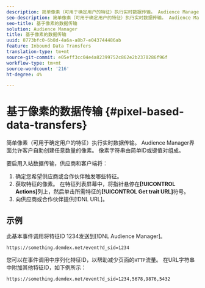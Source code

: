 ```yaml
---
description: 简单像素（可用于确定用户的特征）执行实时数据传输。 Audience Manager界面允许客户自助创建任意数量的像素。 像素字符串由简单ID或键值对组成。
seo-description: 简单像素（可用于确定用户的特征）执行实时数据传输。 Audience Manager界面允许客户自助创建任意数量的像素。 像素字符串由简单ID或键值对组成。
seo-title: 基于像素的数据传输
solution: Audience Manager
title: 基于像素的数据传输
uuid: 8773bfc0-6b8d-4a6a-a8b7-e043744486ab
feature: Inbound Data Transfers
translation-type: tm+mt
source-git-commit: e05eff3cc04e4a82399752c862e2b2370286f96f
workflow-type: tm+mt
source-wordcount: '216'
ht-degree: 4%

---
```



# 基于像素的数据传输 {#pixel-based-data-transfers}

简单像素（可用于确定用户的特征）执行实时数据传输。 Audience Manager界面允许客户自助创建任意数量的像素。 像素字符串由简单ID或键值对组成。

<!-- c_rt_inbound_pixel_transfers.xml -->

要启用入站数据传输，供应商和客户端将：

1. 确定您希望供应商或合作伙伴触发哪些特征。
1. 获取特征的像素。 在特征列表屏幕中，将指针悬停在&#x200B;**[!UICONTROL Actions]**&#x200B;列上，然后单击所需特征的&#x200B;**[!UICONTROL Get trait URL]**&#x200B;符号。
1. 向供应商或合作伙伴提供[!DNL URL]。

## 示例

此基本事件调用将特征ID 1234发送到[!DNL Audience Manager]。

```
https://something.demdex.net/event?d_sid=1234
```

您可以在事件调用中序列化特征ID，以帮助减少页面的`HTTP`流量。 在URL字符串中附加其他特征ID，如下例所示：

```
https://something.demdex.net/event?d_sid=1234,5678,9876,5432
```
